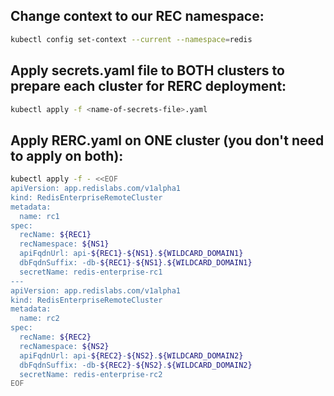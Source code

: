 ## Change context to our REC namespace:
```bash
kubectl config set-context --current --namespace=redis
```

## Apply secrets.yaml file to BOTH clusters to prepare each cluster for RERC deployment:
```bash
kubectl apply -f <name-of-secrets-file>.yaml
```

## Apply RERC.yaml on ONE cluster (you don't need to apply on both):
```bash
kubectl apply -f - <<EOF
apiVersion: app.redislabs.com/v1alpha1
kind: RedisEnterpriseRemoteCluster
metadata:
  name: rc1
spec:
  recName: ${REC1}
  recNamespace: ${NS1}
  apiFqdnUrl: api-${REC1}-${NS1}.${WILDCARD_DOMAIN1}
  dbFqdnSuffix: -db-${REC1}-${NS1}.${WILDCARD_DOMAIN1}
  secretName: redis-enterprise-rc1
---
apiVersion: app.redislabs.com/v1alpha1
kind: RedisEnterpriseRemoteCluster
metadata:
  name: rc2
spec:
  recName: ${REC2}
  recNamespace: ${NS2}
  apiFqdnUrl: api-${REC2}-${NS2}.${WILDCARD_DOMAIN2}
  dbFqdnSuffix: -db-${REC2}-${NS2}.${WILDCARD_DOMAIN2}
  secretName: redis-enterprise-rc2
EOF
```

